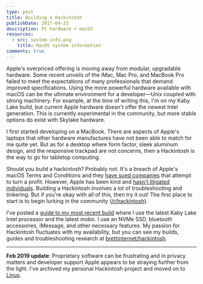 ```yaml
---
type: post
title: Building a Hackintosh
publishDate: 2017-04-23
description: PC hardware + macOS
resources:
  - src: system-info.png
    title: MacOS system information
comments: true
---
```


Apple's overpriced offering is moving away from modular, upgradable hardware.
Some recent unveils of the iMac, Mac Pro, and MacBook Pro failed to meet the
expectations of many professionals that demand improved specifications. Using
the more powerful hardware available with macOS can be the ultimate environment
for a developer—Unix coupled with strong machinery. For example, at the time of
writing this, I'm on my Kaby Lake build, but current Apple hardware doesn't
offer the newest Intel generation. This is currently experimental in the
community, but more stable options do exist with Skylake hardware.

I first started developing on a MacBook. There are aspects of Apple's laptops
that other hardware manufactures have not been able to match for me quite yet.
But as for a desktop where form factor, sleek aluminum design, and the
responsive trackpad are not concerns, then a Hackintosh is the way to go for
tabletop computing.

Should you build a hackintosh? Probably not. It's a breach of Apple's macOS
Terms and Conditions and they
[have sued companies](https://en.wikipedia.org/wiki/Psystar_Corporation) that
attempt to turn a profit. However, Apple has been kind and
[hasn't litigated individuals](https://www.reddit.com/r/hackintosh/comments/2ek35g/is_it_technically_illegal/).
Building a Hackintosh involves a _lot_ of troubleshooting and tinkering. But if
you're okay with all of this, then try it out! The first place to start is to
begin lurking in the community
([/r/hackintosh](https://reddit.com/r/hackintosh)).

I've posted a
[guide to my most recent build](https://github.com/brettinternet/hackintosh/blob/8788216554bf169d0f7eff2581ab372e14ce3b2b/docs/setup.md)
where I use the latest Kaby Lake Intel processor and the latest mobo. I use an
NVMe SSD, bluetooth accessories, iMessage, and other necessary features. My
passion for Hackintosh fluctuates with my availability, but you can see my
builds, guides and troubleshooting research at
[brettinternet/hackintosh](https://github.com/brettinternet/hackintosh).

---

**Feb 2019 update**: Proprietary software can be frustrating and in privacy
matters and developer support Apple appears to be straying further from the
light. I've archived my personal Hackintosh project and moved on to
[Linux](https://github.com/brettinternet/linux).

